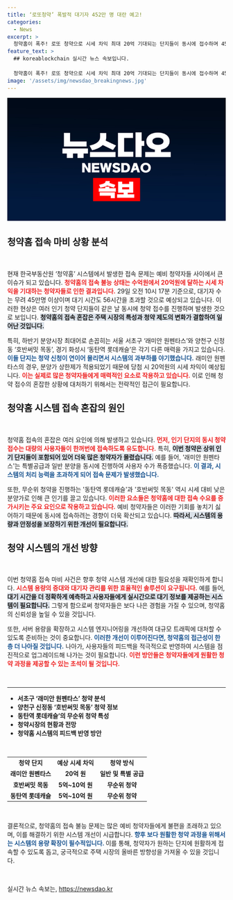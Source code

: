 ```yaml
---
title: ‘로또청약’ 폭발적 대기자 452만 명 대란 예고!
categories:
  - News
excerpt: >
  청약홈이 폭주! 로또 청약으로 시세 차익 최대 20억 기대되는 단지들이 동시에 접수하며 45만 대기자가 몰린 상황. 오후가 되면 접속이 원활해질 것으로 예상된다.
feature_text: >
  ## koreablockchain 실시간 뉴스 속보입니다.

  청약홈이 폭주! 로또 청약으로 시세 차익 최대 20억 기대되는 단지들이 동시에 접수하며 45만 대기자가 몰린 상황. 오후가 되면 접속이 원활해질 것으로 예상된다.
image: '/assets/img/newsdao_breakingnews.jpg'
---
```


<p><img src="/assets/img/newsdao_breakingnews.jpg" alt="koreablockchain 속보" /></p>

<h2 data-ke-size="size26">청약홈 접속 마비 상황 분석</h2>

<p data-ke-size="size16">&nbsp;</p>

<p data-ke-size="size16">현재 한국부동산원 ‘청약홈’ 시스템에서 발생한 접속 문제는 예비 청약자들 사이에서 큰 이슈가 되고 있습니다. <b><span style="color: #ee2323;">청약홈의 접속 불능 상태는 수억원에서 20억원에 달하는 시세 차익을 기대하는 청약자들로 인한 결과입니다.</span></b> 29일 오전 10시 17분 기준으로, 대기자 수는 무려 45만명 이상이며 대기 시간도 56시간을 초과할 것으로 예상되고 있습니다. 이러한 현상은 여러 인기 청약 단지들이 같은 날 동시에 청약 접수를 진행하며 발생한 것으로 보입니다. <b><span style="background-color: #21538527;">청약홈의 접속 혼잡은 주택 시장의 특성과 청약 제도의 변화가 결합하여 일어난 것입니다.</span></b></p>

<p data-ke-size="size16">특히, 하반기 분양시장 최대어로 손꼽히는 서울 서초구 ‘래미안 원펜타스’와 양천구 신정동 ‘호반써밋 목동’, 경기 화성시 ‘동탄역 롯데캐슬’은 각기 다른 매력을 가지고 있습니다. <b><span style="color: #1a5490;">이들 단지는 청약 신청이 연이어 몰리면서 시스템의 과부하를 야기했습니다.</span></b> 래미안 원펜타스의 경우, 분양가 상한제가 적용되었기 때문에 당첨 시 20억원의 시세 차익이 예상됩니다. <b><span style="color: #ee2323;">이는 실제로 많은 청약자들에게 매력적인 요소로 작용하고 있습니다.</span></b> 이로 인해 청약 접수의 혼잡한 상황에 대처하기 위해서는 전략적인 접근이 필요합니다.</p>

<h2 data-ke-size="size26">청약홈 시스템 접속 혼잡의 원인</h2>

<p data-ke-size="size16">&nbsp;</p>

<p data-ke-size="size16">청약홈 접속의 혼잡은 여러 요인에 의해 발생하고 있습니다. <b><span style="color: #ee2323;">먼저, 인기 단지의 동시 청약 접수는 대량의 사용자들이 한꺼번에 접속하도록 유도합니다.</span></b> 특히, <b><span style="background-color: #21538527;">이번 청약은 상위 인기 단지들이 포함되어 있어 더욱 많은 청약자가 몰렸습니다.</span></b> 예를 들어, '래미안 원펜타스'는 특별공급과 일반 분양을 동시에 진행하여 사용자 수가 폭증했습니다. <b><span style="color: #1a5490;">이 결과, 시스템의 처리 능력을 초과하게 되어 접속 문제가 발생했습니다.</span></b></p>

<p data-ke-size="size16">또한, 무순위 청약을 진행하는 '동탄역 롯데캐슬'과 '호반써밋 목동' 역시 시세 대비 낮은 분양가로 인해 큰 인기를 끌고 있습니다. <b><span style="color: #ee2323;">이러한 요소들은 청약홈에 대한 접속 수요를 증가시키는 주요 요인으로 작용하고 있습니다.</span></b> 예비 청약자들은 이러한 기회를 놓치기 싫어하기 때문에 동시에 접속하려는 경향이 더욱 확산되고 있습니다. <b><span style="background-color: #21538527;">따라서, 시스템의 용량과 안정성을 보장하기 위한 개선이 필요합니다.</span></b></p>

<h2 data-ke-size="size26">청약 시스템의 개선 방향</h2>

<p data-ke-size="size16">&nbsp;</p>

<p data-ke-size="size16">이번 청약홈 접속 마비 사건은 향후 청약 시스템 개선에 대한 필요성을 재확인하게 합니다. <b><span style="color: #ee2323;">시스템 용량의 증대와 대기자 관리를 위한 효율적인 솔루션이 요구됩니다.</span></b> 예를 들어, <b><span style="background-color: #21538527;">대기 시간을 더 정확하게 예측하고 사용자들에게 실시간으로 대기 정보를 제공하는 시스템이 필요합니다.</span></b> 그렇게 함으로써 청약자들은 보다 나은 경험을 가질 수 있으며, 청약홈의 신뢰성을 높일 수 있을 것입니다.</p>

<p data-ke-size="size16">또한, 서버 용량을 확장하고 시스템 엔지니어링을 개선하여 대규모 트래픽에 대처할 수 있도록 준비하는 것이 중요합니다. <b><span style="color: #1a5490;">이러한 개선이 이루어진다면, 청약홈의 접근성이 한층 더 나아질 것입니다.</span></b> 나아가, 사용자들의 피드백을 적극적으로 반영하여 시스템을 점진적으로 업그레이드해 나가는 것이 필요합니다. <b><span style="color: #ee2323;">이런 방안들은 청약자들에게 원활한 청약 과정을 제공할 수 있는 초석이 될 것입니다.</span></b></p>

<p data-ke-size="size16">&nbsp;</p>

<hr>

<ul>
  <li><b>서초구 ‘래미안 원펜타스’ 청약 분석</b></li>
  <li><b>양천구 신정동 ‘호반써밋 목동’ 청약 정보</b></li>
  <li><b>동탄역 롯데캐슬’의 무순위 청약 특성</b></li>
  <li><b>청약시장의 현황과 전망</b></li>
  <li><b>청약홈 시스템의 피드백 반영 방안</b></li>
</ul>

<p data-ke-size="size16">&nbsp;</p>

<table style="width:100%">
  <tr>
    <td style="text-align: center; height: 17px;"><b>청약 단지</b></td>
    <td style="text-align: center; height: 17px;"><b>예상 시세 차익</b></td>
    <td style="text-align: center; height: 17px;"><b>청약 방식</b></td>
  </tr>
  <tr>
    <td style="text-align: center; height: 17px;"><b>래미안 원펜타스</b></td>
    <td style="text-align: center; height: 17px;"><b>20억 원</b></td>
    <td style="text-align: center; height: 17px;"><b>일반 및 특별 공급</b></td>
  </tr>
  <tr>
    <td style="text-align: center; height: 17px;"><b>호반써밋 목동</b></td>
    <td style="text-align: center; height: 17px;"><b>5억~10억 원</b></td>
    <td style="text-align: center; height: 17px;"><b>무순위 청약</b></td>
  </tr>
  <tr>
    <td style="text-align: center; height: 17px;"><b>동탄역 롯데캐슬</b></td>
    <td style="text-align: center; height: 17px;"><b>5억~10억 원</b></td>
    <td style="text-align: center; height: 17px;"><b>무순위 청약</b></td>
  </tr>
</table>

<p data-ke-size="size16">&nbsp;</p>

<p data-ke-size="size16">결론적으로, 청약홈의 접속 불능 문제는 많은 예비 청약자들에게 불편을 초래하고 있으며, 이를 해결하기 위한 시스템 개선이 시급합니다. <b><span style="color: #1a5490;">향후 보다 원활한 청약 과정을 위해서는 시스템의 용량 확장이 필수적입니다. </span></b> 이를 통해, 청약자가 원하는 단지에 원활하게 접속할 수 있도록 돕고, 궁극적으로 주택 시장의 올바른 방향성을 가져올 수 있을 것입니다.</p>

<p data-ke-size="size16">&nbsp;</p>
실시간 뉴스 속보는, <a href="https://newsdao.kr" rel="dofollow">https://newsdao.kr</a>


